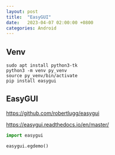 ```yaml
---
layout: post
title:  "EasyGUI"
date:   2023-04-07 02:00:00 +0800
categories: Android
---
```


## Venv


```
sudo apt install python3-tk
python3 -m venv py_venv
source py_venv/bin/activate
pip install easygui
```

## EasyGUI

<https://github.com/robertlugg/easygui>

<https://easygui.readthedocs.io/en/master/>

```python
import easygui

easygui.egdemo()
```
